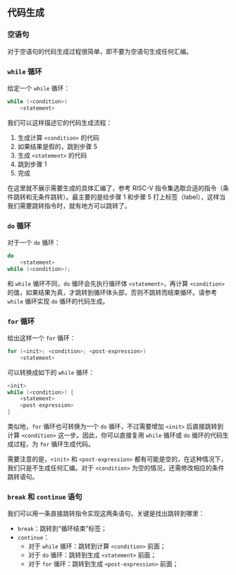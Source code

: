 ## 代码生成

### 空语句

对于空语句的代码生成过程很简单，即不要为空语句生成任何汇编。

### `while` 循环

给定一个 `while` 循环：

```c
while (<condition>)
    <statement>
```

我们可以这样描述它的代码生成流程：

1. 生成计算 `<condition>` 的代码
2. 如果结果是假的，跳到步骤 5
3. 生成 `<statement>` 的代码
4. 跳到步骤 1
5. 完成

在这里就不展示需要生成的具体汇编了，参考 RISC-V 指令集选取合适的指令（条件跳转和无条件跳转）。最主要的是给步骤 1 和步骤 5 打上标签（label），这样当我们需要跳转指令时，就有地方可以跳转了。

### `do` 循环

对于一个 `do` 循环：

```c
do
    <statement>
while (<condition>);
```

和 `while` 循环不同，`do` 循环会先执行循环体 `<statement>`，再计算 `<condition>` 的值，如果结果为真，才跳转到循环体头部，否则不跳转而结束循环。请参考 `while` 循环实现 `do` 循环的代码生成。

### `for` 循环

给出这样一个 `for` 循环：

```c
for (<init>; <condition>; <post-expression>)
    <statement>
```

可以转换成如下的 `while` 循环：

```c
<init>
while (<condition>) {
    <statement>
    <post-expression>
}
```

类似地，`for` 循环也可转换为一个 `do` 循环，不过需要增加 `<init>` 后直接跳转到计算 `<condition>` 这一步。因此，你可以直接复用 `while` 循环或 `do` 循环的代码生成过程，为 `for` 循环生成代码。

需要注意的是，`<init>` 和 `<post-expression>` 都有可能是空的，在这种情况下，我们只是不生成任何汇编。对于 `<condition>` 为空的情况，还需修改相应的条件跳转语句。

<!--
TODO：语义检查
此外，整个 `for` 循环（包括 `init` 这些控制表达式）是一个有自己作用域（scope）的块（block），而 `for` 循环的*体（body）*也是一个块（block）。这意味着你可以有这样的代码：

```c
int i = 100; // scope 1
for (int i = 0; i < 10; i = i + 1) { // scope 2 - variable i shadows previous i
    int i; //scope 3 - this variable i shadows BOTH previous i's
}
```

这里的主要问题是，当你退出代码块时，你需要把在 `init` 中声明的变量从堆栈中弹出，就像你在上一篇文章中需要处理释放其他变量一样。 -->

### `break` 和 `continue` 语句

我们可以用一条直接跳转指令实现这两条语句，关键是找出跳转到哪里：

* `break`：跳转到“循环结束”标签；
* `continue`：
    + 对于 `while` 循环：跳转到计算 `<condition>` 前面；
    + 对于 `do` 循环：跳转到生成 `<statement>` 前面；
    + 对于 `for` 循环：跳转到生成 `<post-expression>` 前面；

<!--
TODO：语义检查
另外需要注意，如果你不在一个循环里面，就不能使用 `break` 或 `continue` 语句，此时应该有适当的错误提示。
-->
